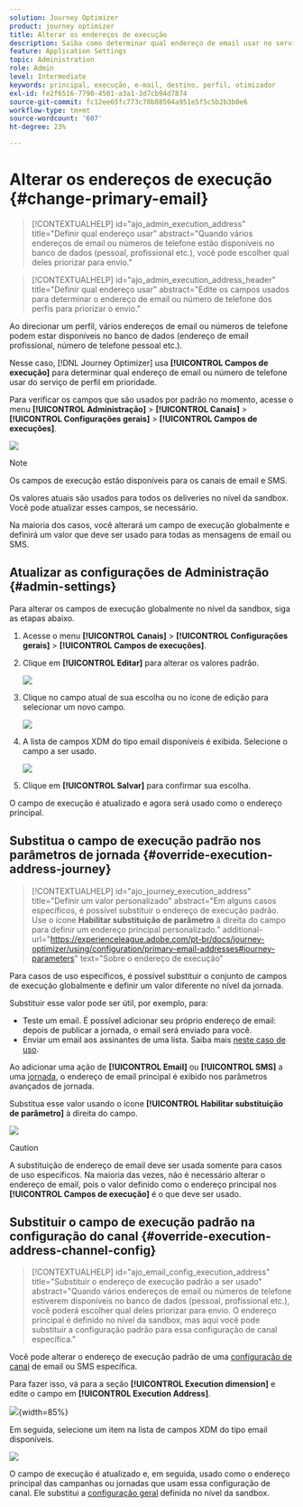 ```yaml
---
solution: Journey Optimizer
product: journey optimizer
title: Alterar os endereços de execução
description: Saiba como determinar qual endereço de email usar no serviço de perfil.
feature: Application Settings
topic: Administration
role: Admin
level: Intermediate
keywords: principal, execução, e-mail, destino, perfil, otimizador
exl-id: fe2f6516-7790-4501-a3a1-3d7cb94d7874
source-git-commit: fc12ee65fc773c70b88504a951e5f5c5b2b3b0e6
workflow-type: tm+mt
source-wordcount: '607'
ht-degree: 23%

---
```


# Alterar os endereços de execução {#change-primary-email}

>[!CONTEXTUALHELP]
>id="ajo_admin_execution_address"
>title="Definir qual endereço usar"
>abstract="Quando vários endereços de email ou números de telefone estão disponíveis no banco de dados (pessoal, profissional etc.), você pode escolher qual deles priorizar para envio."

>[!CONTEXTUALHELP]
>id="ajo_admin_execution_address_header"
>title="Definir qual endereço usar"
>abstract="Edite os campos usados para determinar o endereço de email ou número de telefone dos perfis para priorizar o envio."

Ao direcionar um perfil, vários endereços de email ou números de telefone podem estar disponíveis no banco de dados (endereço de email profissional, número de telefone pessoal etc.).

Nesse caso, [!DNL Journey Optimizer] usa **[!UICONTROL Campos de execução]** para determinar qual endereço de email ou número de telefone usar do serviço de perfil em prioridade.

Para verificar os campos que são usados por padrão no momento, acesse o menu **[!UICONTROL Administração]** > **[!UICONTROL Canais]** > **[!UICONTROL Configurações gerais]** > **[!UICONTROL Campos de execuções]**.

![](assets/primary-address-execution-fields.png)

>[!NOTE]
>
>Os campos de execução estão disponíveis para os canais de email e SMS.

Os valores atuais são usados para todos os deliveries no nível da sandbox. Você pode atualizar esses campos, se necessário.

Na maioria dos casos, você alterará um campo de execução globalmente e definirá um valor que deve ser usado para todas as mensagens de email ou SMS. <!--[Learn how](#admin-settings)-->

<!--In some specific use cases only, you can override the value set globally and define a different value at the journey level. [Learn more](#journey-parameters)-->

## Atualizar as configurações de Administração {#admin-settings}

Para alterar os campos de execução globalmente no nível da sandbox, siga as etapas abaixo.

1. Acesse o menu **[!UICONTROL Canais]** > **[!UICONTROL Configurações gerais]** > **[!UICONTROL Campos de execuções]**.

1. Clique em **[!UICONTROL Editar]** para alterar os valores padrão.

   ![](assets/primary-address.png)

1. Clique no campo atual de sua escolha ou no ícone de edição para selecionar um novo campo.

   ![](assets/primary-address-edit.png)

1. A lista de campos XDM do tipo email disponíveis é exibida. Selecione o campo a ser usado.

   ![](assets/primary-address-select-field.png)

1. Clique em **[!UICONTROL Salvar]** para confirmar sua escolha.

O campo de execução é atualizado e agora será usado como o endereço principal.

<!--1. You can also select an additional field to use as secondary email address. This allows you to determine which field to use if the primary field is empty for a profile. -->

## Substitua o campo de execução padrão nos parâmetros de jornada {#override-execution-address-journey}

>[!CONTEXTUALHELP]
>id="ajo_journey_execution_address"
>title="Definir um valor personalizado"
>abstract="Em alguns casos específicos, é possível substituir o endereço de execução padrão. Use o ícone **Habilitar substituição de parâmetro** à direita do campo para definir um endereço principal personalizado."
>additional-url="https://experienceleague.adobe.com/pt-br/docs/journey-optimizer/using/configuration/primary-email-addresses#journey-parameters" text="Sobre o endereço de execução"

Para casos de uso específicos, é possível substituir o conjunto de campos de execução globalmente e definir um valor diferente no nível da jornada.

Substituir esse valor pode ser útil, por exemplo, para:

* Teste um email. É possível adicionar seu próprio endereço de email: depois de publicar a jornada, o email será enviado para você.
* Enviar um email aos assinantes de uma lista. Saiba mais [neste caso de uso](../building-journeys/message-to-subscribers-uc.md).

Ao adicionar uma ação de **[!UICONTROL Email]** ou **[!UICONTROL SMS]** a uma [jornada](../email/create-email.md#create-email-journey-campaign), o endereço de email principal é exibido nos parâmetros avançados de jornada.

Substitua esse valor usando o ícone **[!UICONTROL Habilitar substituição de parâmetro]** à direita do campo.

![](assets/journey-enable-parameter-override.png)

>[!CAUTION]
>
>A substituição de endereço de email deve ser usada somente para casos de uso específicos. Na maioria das vezes, não é necessário alterar o endereço de email, pois o valor definido como o endereço principal nos **[!UICONTROL Campos de execução]** é o que deve ser usado.

## Substituir o campo de execução padrão na configuração do canal {#override-execution-address-channel-config}

>[!CONTEXTUALHELP]
>id="ajo_email_config_execution_address"
>title="Substituir o endereço de execução padrão a ser usado"
>abstract="Quando vários endereços de email ou números de telefone estiverem disponíveis no banco de dados (pessoal, profissional etc.), você poderá escolher qual deles priorizar para envio. O endereço principal é definido no nível da sandbox, mas aqui você pode substituir a configuração padrão para essa configuração de canal específica."

Você pode alterar o endereço de execução padrão de uma [configuração de canal](channel-surfaces.md) de email ou SMS específica.

Para fazer isso, vá para a seção **[!UICONTROL Execution dimension]** e edite o campo em **[!UICONTROL Execution Address]**.

![](assets/sms-config-execution-address.png){width=85%}

Em seguida, selecione um item na lista de campos XDM do tipo email disponíveis.

![](assets/sms-config-execution-field.png)

O campo de execução é atualizado e, em seguida, usado como o endereço principal das campanhas ou jornadas que usam essa configuração de canal. Ele substitui a [configuração geral](#admin-settings) definida no nível da sandbox.

<!--[Learn more on the execution address in the email configuration ](../email/email-settings.md#execution-address)-->
